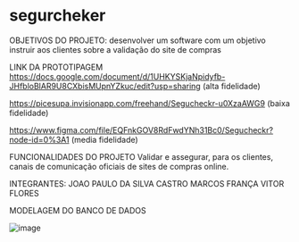 # segurcheker
OBJETIVOS DO PROJETO: desenvolver um software com um objetivo instruir aos clientes sobre a validação do site  de compras                                      

LINK DA PROTOTIPAGEM
https://docs.google.com/document/d/1UHKYSKjaNpidyfb-JHfbloBlAR9U8CXbisMUpnYZkuc/edit?usp=sharing (alta fidelidade)

https://picesupa.invisionapp.com/freehand/Segucheckr-u0XzaAWG9 (baixa fidelidade)

https://www.figma.com/file/EQFnkGOV8RdFwdYNh31Bc0/Segucheckr?node-id=0%3A1 (media fidelidade)

FUNCIONALIDADES DO PROJETO
Validar e assegurar, para os clientes, canais de comunicação oficiais de sites de compras online.

INTEGRANTES:
JOAO PAULO DA SILVA CASTRO
MARCOS FRANÇA
VITOR FLORES


MODELAGEM DO BANCO DE DADOS





![image](https://user-images.githubusercontent.com/82852402/118063699-fc442c00-b36f-11eb-8c3b-6c055a91d3df.png)

